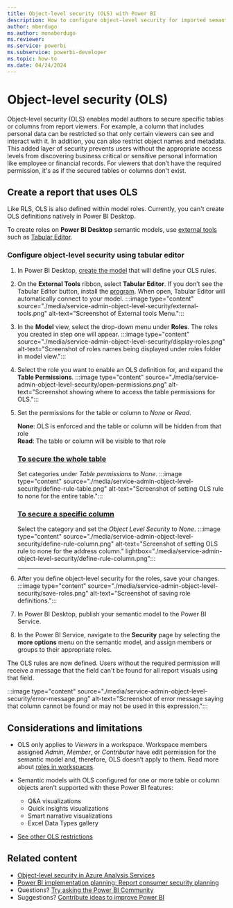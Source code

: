 ```yaml
---
title: Object-level security (OLS) with Power BI
description: How to configure object-level security for imported semantic models, within the Power BI service.
author: mberdugo
ms.author: monaberdugo
ms.reviewer:
ms.service: powerbi
ms.subservice: powerbi-developer
ms.topic: how-to
ms.date: 04/24/2024
---
```


# Object-level security (OLS)

Object-level security (OLS) enables model authors to secure specific tables or columns from report viewers. For example, a column that includes personal data can be restricted so that only certain viewers can see and interact with it. In addition, you can also restrict object names and metadata. This added layer of security prevents users without the appropriate access levels from discovering business critical or sensitive personal information like employee or financial records. For viewers that don’t have the required permission, it's as if the secured tables or columns don't exist.  

## Create a report that uses OLS

Like RLS, OLS is also defined within model roles. Currently, you can't create OLS definitions natively in Power BI Desktop.

To create roles on **Power BI Desktop** semantic models, use [external tools](/power-bi/transform-model/desktop-external-tools) such as [Tabular Editor](https://tabulareditor.com).  

### Configure object-level security using tabular editor

1. In Power BI Desktop, [create the model](service-admin-row-level-security.md#define-roles-and-rules-in-power-bi-desktop) that will define your OLS rules.

2. On the **External Tools** ribbon, select **Tabular Editor**. If you don’t see the Tabular Editor button, install the [program](https://tabulareditor.com). When open, Tabular Editor will automatically connect to your model.
  :::image type="content" source="./media/service-admin-object-level-security/external-tools.png" alt-text="Screenshot of External tools Menu.":::

3. In the **Model** view, select the drop-down menu under **Roles**. The roles you created in step one will appear.
  :::image type="content" source="./media/service-admin-object-level-security/display-roles.png" alt-text="Screenshot of roles names being displayed under roles folder in model view.":::

4. Select the role you want to enable an OLS definition for, and expand the **Table Permissions**.
   :::image type="content" source="./media/service-admin-object-level-security/open-permissions.png" alt-text="Screenshot showing where to access the table permissions for OLS.":::

5. Set the permissions for the table or column to *None* or *Read*.

   **None**: OLS is enforced and the table or column will be hidden from that role  
   **Read**: The table or column will be visible to that role

   ### [To secure the **whole table**](#tab/table)

   Set categories under *Table permissions* to *None*.
    :::image type="content" source="./media/service-admin-object-level-security/define-rule-table.png" alt-text="Screenshot of setting OLS rule to none for the entire table.":::

   ### [To secure a **specific column**](#tab/column)

   Select the category and set the *Object Level Security* to *None*.
    :::image type="content" source="./media/service-admin-object-level-security/define-rule-column.png" alt-text="Screenshot of setting OLS rule to none for the address column." lightbox="./media/service-admin-object-level-security/define-rule-column.png":::
  
   ---

6. After you define object-level security for the roles, save your changes.
  :::image type="content" source="./media/service-admin-object-level-security/save-roles.png" alt-text="Screenshot of saving role definitions.":::

7. In Power BI Desktop, publish your semantic model to the Power BI Service.

8. In the Power BI Service, navigate to the **Security** page by selecting the **more options** menu on the semantic model, and assign members or groups to their appropriate roles.

The OLS rules are now defined. Users without the required permission will receive a message that the field can't be found for all report visuals using that field.

:::image type="content" source="./media/service-admin-object-level-security/error-message.png" alt-text="Screenshot of error message saying that column cannot be found or may not be used in this expression.":::

## Considerations and limitations

* OLS only applies to *Viewers* in a workspace. Workspace members assigned *Admin*, *Member*, or *Contributor* have edit permission for the semantic model and, therefore, OLS doesn’t apply to them. Read more about [roles in workspaces](/power-bi/collaborate-share/service-roles-new-workspaces).

* Semantic models with OLS configured for one or more table or column objects aren't supported with these Power BI features:

  * Q&A visualizations
  * Quick insights visualizations
  * Smart narrative visualizations
  * Excel Data Types gallery

* [See other OLS restrictions](/analysis-services/tabular-models/object-level-security#restrictions)

## Related content

* [Object-level security in Azure Analysis Services](/analysis-services/tabular-models/object-level-security)
* [Power BI implementation planning: Report consumer security planning](/power-bi/guidance/powerbi-implementation-planning-security-report-consumer-planning#object-level-security)
* Questions? [Try asking the Power BI Community](https://community.powerbi.com/)
* Suggestions? [Contribute ideas to improve Power BI](https://ideas.powerbi.com/)
